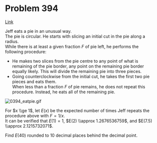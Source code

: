 # Problem 394

[Link](https://projecteuler.net/problem=394)

Jeff eats a pie in an unusual way.  
The pie is circular. He starts with slicing an initial cut in the pie along a radius.  
While there is at least a given fraction $F$ of pie left, he performs the following procedure:  
- He makes two slices from the pie centre to any point of what is remaining of the pie border, any point on the remaining pie border equally likely. This will divide the remaining pie into three pieces.  
- Going counterclockwise from the initial cut, he takes the first two pie pieces and eats them.  
When less than a fraction $F$ of pie remains, he does not repeat this procedure. Instead, he eats all of the remaining pie. 

![0394_eatpie.gif](resources/images/0394_eatpie.gif?1678992056)

For $x \\ge 1$, let $E(x)$ be the expected number of times Jeff repeats the procedure above with $F = 1/x$.  
It can be verified that $E(1) = 1$, $E(2) \\approx 1.2676536759$, and $E(7.5) \\approx 2.1215732071$. 

Find $E(40)$ rounded to $10$ decimal places behind the decimal point.

